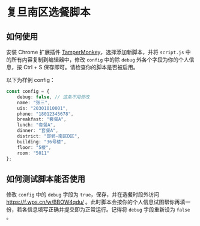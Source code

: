 # 复旦南区选餐脚本

## 如何使用

安装 Chrome 扩展插件 [TamperMonkey](https://chrome.google.com/webstore/detail/tampermonkey/dhdgffkkebhmkfjojejmpbldmpobfkfo)，选择添加新脚本，并将 ```script.js``` 中的所有内容复制到编辑器中，修改 ```config``` 中的除 ```debug``` 外各个字段为你的个人信息，按 Ctrl + S 保存即可。请检查你的脚本是否被启用。

以下为样例 config：

```typescript
const config = {
    debug: false, // 这条不用修改
    name: "张三",
    uis: "20301010001",
    phone: "18012345678",
    breakfast: "套餐A",
    lunch: "套餐A",
    dinner: "套餐A",
    district: "邯郸-南区D区",
    building: "36号楼",
    floor: "5楼",
    room: "5011"
};
```

## 如何测试脚本能否使用

修改 ```config``` 中的 ```debug``` 字段为 ```true```，保存，并在选餐时段外访问 <https://f.wps.cn/w/BBOW4qdu/> 。此时脚本会按你的个人信息试图帮你再填一份，若各信息填写正确并提交即为正常运行。记得将 ```debug``` 字段重新设为 ```false``` 。
